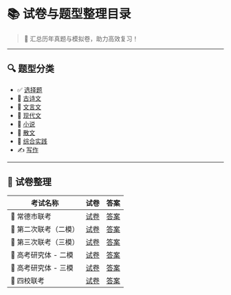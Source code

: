 # 📚 试卷与题型整理目录

> 🧠 汇总历年真题与模拟卷，助力高效复习！

---
## 🔍 题型分类

- ✅ [选择题](选择题.md)
- 📜 [古诗文](古诗文.md)
- 📖 [文言文](文言文.md)
- 📗 [现代文](现代文.md)
- 📕 [小说](小说.md)
- 📙 [散文](散文.md)
- 🧩 [综合实践](综合实践.md)
- ✍️ [写作](写作.md)

---

## 🎯 试卷整理

| 考试名称          | 试卷                                     | 答案                                             |
| ------------- | -------------------------------------- | ---------------------------------------------- |
| 📄 常德市联考      | [试卷](../../../../Resource/常德市联考.pdf)   | [答案](../../../../Resource/常德市联考答案-语文.pdf)      |
| 📄 第二次联考（二模）  | [试卷](../../../../Resource/二模.pdf)      | [答案](../../../../Resource/二模答案-语文.pdf)         |
| 📄 第三次联考（三模）  | [试卷](../../../../Resource/三模.pdf)      | [答案](../../../../Resource/三模答案-语文.pdf)         |
| 📘 高考研究体 - 二模 | [试卷](../../../../Resource/高考研究体二模.pdf) | [答案](../../../../Resource/高考联合体第二次联考语文-答案.pdf) |
| 📘 高考研究体 - 三模 | [试卷](../../../../Resource/高考研究体三模.pdf) | [答案](../../../../Resource/高考联合体第三次联考语文-答案.pdf) |
| 📗 四校联考       | [试卷](../../../../Resource/四校联考.pdf)    | [答案](../../../../Resource/四校联考语文-答案.pdf)       |
